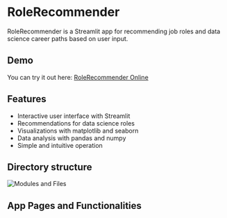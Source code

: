 # RoleRecommender



RoleRecommender is a Streamlit app for recommending job roles and data science career paths based on user input.

## 

## Demo



You can try it out here: [RoleRecommender Online](https://w9v3uossaz4zuzqyfzufvp.streamlit.app)





## Features

* Interactive user interface with Streamlit
* Recommendations for data science roles
* Visualizations with matplotlib and seaborn
* Data analysis with pandas and numpy
* Simple and intuitive operation



## Directory structure

![Modules and Files](data/Modules%20and%20Files.png)

## App Pages and Functionalities